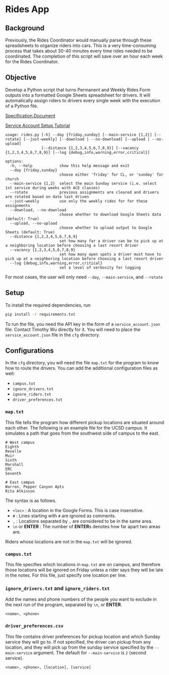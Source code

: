 # Rides App

## Background
Previously, the Rides Coordinator would manually parse through these spreadsheets to organize riders into cars.
This is a very time-consuming process that takes about 30-40 minutes every time rides needed to be coordinated.
The completion of this script will save over an hour each week for the Rides Coordinator.

## Objective
Develop a Python script that turns Permanent and Weekly Rides Form outputs into a formatted Google Sheets spreadsheet for drivers.
It will automatically assign riders to drivers every single week with the execution of a Python file.

[Specification Document](https://docs.google.com/document/d/1Ube_m7H2BMxwY900dqZHqWQX3rRoPFq41DLoNI-5r6w/edit?usp=sharing)

[Service Account Setup Tutorial](https://denisluiz.medium.com/python-with-google-sheets-service-account-step-by-step-8f74c26ed28e)

```
usage: rides.py [-h] --day {friday,sunday} [--main-service {1,2}] [--rotate] [--just-weekly] [--download | --no-download] [--upload | --no-upload]
                [--distance {1,2,3,4,5,6,7,8,9}] [--vacancy {1,2,3,4,5,6,7,8,9}] [--log {debug,info,warning,error,critical}]

options:
  -h, --help            show this help message and exit
  --day {friday,sunday}
                        choose either 'friday' for CL, or 'sunday' for church
  --main-service {1,2}  select the main Sunday service (i.e. select 1st service during weeks with ACE classes)
  --rotate              previous assignments are cleared and drivers are rotated based on date last driven
  --just-weekly         use only the weekly rides for for these assignments
  --download, --no-download
                        choose whether to download Google Sheets data (default: True)
  --upload, --no-upload
                        choose whether to upload output to Google Sheets (default: True)
  --distance {1,2,3,4,5,6,7,8,9}
                        set how many far a driver can be to pick up at a neighboring location before choosing a last resort driver
  --vacancy {1,2,3,4,5,6,7,8,9}
                        set how many open spots a driver must have to pick up at a neighboring location before choosing a last resort driver
  --log {debug,info,warning,error,critical}
                        set a level of verbosity for logging
```
For most cases, the user will only need `--day`, `--main-service`, and `--rotate`

## Setup
To install the required dependencies, run
```bash
pip install -r requirements.txt
```
To run the file, you need the API key in the form of a `service_account.json` file. Contact Timothy Wu directly for it.
You will need to place the `service_account.json` file in the `cfg` directory.

## Configurations
In the `cfg` directory, you will need the file `map.txt` for the program to know how to route the drivers.
You can add the additional configuration files as well:
- `campus.txt`
- `ignore_drivers.txt`
- `ignore_riders.txt`
- `driver_preferences.txt`

### `map.txt`
This file tells the program how different pickup locations are situated around each other.
The following is an example file for the UCSD campus.
It simulates a path that goes from the southwest side of campus to the east.
```
# West campus
Eighth
Revelle
Muir
Sixth
Marshall
ERC
Seventh

# East campus
Warren, Pepper Canyon Apts
Rita Atkinson
```
The syntax is as follows.
- `<loc>` : A location in the Google Forms. This is case insensitive.
- `#` : Lines starting with `#` are ignored as comments.
- `,` : Locations separated by `,` are considered to be in the same area.
- `\n` or **ENTER** : The number of **ENTER**s denotes how far apart two areas are.

Riders whose locations are not in the `map.txt` will be ignored.

### `campus.txt`
This file specifies which locations in `map.txt` are on campus, and therefore those locations will be ignored on Friday unless a rider says they will be late in the notes. For this file, just specify one location per line.

### `ignore_drivers.txt` and `ignore_riders.txt`
Add the names and phone numbers of the people you want to exclude in the next run of the program, separated by `\n`, or **ENTER**.
```
<name>, <phone>
```

### `driver_preferences.csv`
This file contains driver preferences for pickup location and which Sunday service they will go to.
If not specified, the driver can pickup from any location, and they will pick up from the sunday service specified by the `--main-service` argument.
The default for `--main-service` is `2` (second service).
```
<name>, <phone>, [location], [service]
```
